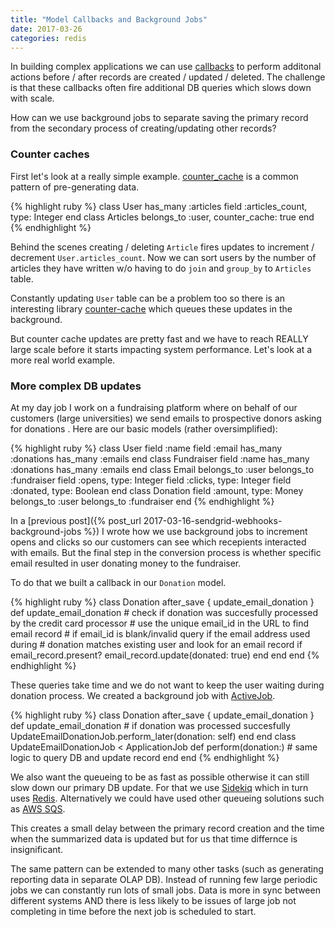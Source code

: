 ```yaml
---
title: "Model Callbacks and Background Jobs"
date: 2017-03-26
categories: redis
---
```


In building complex applications we can use [callbacks](http://guides.rubyonrails.org/active_record_callbacks.html) to perform additonal actions before / after records are created / updated / deleted.  The challenge is that these callbacks often fire additional DB queries which slows down with scale.  

How can we use background jobs to separate saving the primary record from the secondary process of creating/updating other records?  

### Counter caches

First let's look at a really simple example.  [counter_cache](http://guides.rubyonrails.org/association_basics.html#options-for-has-many-counter-cache) is a common pattern of pre-generating data.  

{% highlight ruby %}
class User
  has_many :articles
  field :articles_count, type: Integer
end
class Articles
  belongs_to :user, counter_cache: true
end
{% endhighlight %}

Behind the scenes creating / deleting `Article` fires updates to increment / decrement `User.articles_count`.  Now we can sort users by the number of articles they have written w/o having to do `join` and `group_by` to `Articles` table.  

Constantly updating `User` table can be a problem too so there is an interesting library [counter-cache](https://github.com/wanelo/counter-cache
) which queues these updates in the background.  

But counter cache updates are pretty fast and we have to reach REALLY large scale before it starts impacting system performance.  Let's look at a more real world example.  

### More complex DB updates

At my day job I work on a fundraising platform where on behalf of our customers (large universities) we send emails to prospective donors asking for donations .  Here are our basic models (rather oversimplified):

{% highlight ruby %}
class User
  field :name
  field :email
  has_many :donations
  has_many :emails
end
class Fundraiser
  field :name
  has_many :donations
  has_many :emails
end
class Email
  belongs_to :user
  belongs_to :fundraiser
  field :opens,   type: Integer
  field :clicks,  type: Integer
  field :donated, type: Boolean
end
class Donation
  field :amount,   type: Money
  belongs_to :user
  belongs_to :fundraiser
end
{% endhighlight %}

In a [previous post]({% post_url 2017-03-16-sendgrid-webhooks-background-jobs %}) I wrote how we use background jobs to increment opens and clicks so our customers can see which recepients interacted with emails.  But the final step in the conversion process is whether specific email resulted in user donating money to the fundraiser.  

To do that we built a callback in our `Donation` model.  

{% highlight ruby %}
class Donation
  after_save  { update_email_donation }
  def update_email_donation
    # check if donation was succesfully processed by the credit card processor
    # use the unique email_id in the URL to find email record
    # if email_id is blank/invalid query if the email address used during
    # donation matches existing user and look for an email record
    if email_record.present?
      email_record.update(donated: true)
    end
  end
end
{% endhighlight %}

These queries take time and we do not want to keep the user waiting during donation process.  We created a background job with [ActiveJob](http://guides.rubyonrails.org/active_job_basics.html).  

{% highlight ruby %}
class Donation
  after_save  { update_email_donation }
  def update_email_donation
    # if donation was processed succesfully
    UpdateEmailDonationJob.perform_later(donation: self)
  end
end
class UpdateEmailDonationJob < ApplicationJob
  def perform(donation:)
    # same logic to query DB and update record
  end
end
{% endhighlight %}

We also want the queueing to be as fast as possible otherwise it can still slow down our primary DB update.  For that we use [Sidekiq](https://github.com/mperham/sidekiq) which in turn uses [Redis](https://redis.io/).  Alternatively we could have used other queueing solutions such as [AWS SQS](https://aws.amazon.com/sqs/).  

This creates a small delay between the primary record creation and the time when the summarized data is updated but for us that time differnce is insignificant.

The same pattern can be extended to many other tasks (such as generating reporting data in separate OLAP DB).  Instead of running few large periodic jobs we can constantly run lots of small jobs.  Data is more in sync between different systems AND there is less likely to be issues of large job not completing in time before the next job is scheduled to start.  
